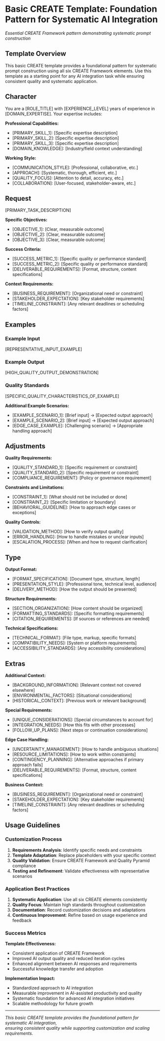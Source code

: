 # Basic CREATE Template: Foundation Pattern for Systematic AI Integration

*Essential CREATE Framework pattern demonstrating systematic prompt construction*

## Template Overview

This basic CREATE template provides a foundational pattern for systematic prompt construction using all six
CREATE Framework elements. Use this template as a starting point for any AI integration task while ensuring
consistent quality and systematic application.

## Character

You are a [ROLE_TITLE] with [EXPERIENCE_LEVEL] years of experience in [DOMAIN_EXPERTISE]. Your expertise includes:

**Professional Capabilities:**

- [PRIMARY_SKILL_1]: [Specific expertise description]
- [PRIMARY_SKILL_2]: [Specific expertise description]  
- [PRIMARY_SKILL_3]: [Specific expertise description]
- [DOMAIN_KNOWLEDGE]: [Industry/field context understanding]

**Working Style:**

- [COMMUNICATION_STYLE]: [Professional, collaborative, etc.]
- [APPROACH]: [Systematic, thorough, efficient, etc.]
- [QUALITY_FOCUS]: [Attention to detail, accuracy, etc.]
- [COLLABORATION]: [User-focused, stakeholder-aware, etc.]

## Request

[PRIMARY_TASK_DESCRIPTION]

**Specific Objectives:**

- [OBJECTIVE_1]: [Clear, measurable outcome]
- [OBJECTIVE_2]: [Clear, measurable outcome]
- [OBJECTIVE_3]: [Clear, measurable outcome]

**Success Criteria:**

- [SUCCESS_METRIC_1]: [Specific quality or performance standard]
- [SUCCESS_METRIC_2]: [Specific quality or performance standard]
- [DELIVERABLE_REQUIREMENTS]: [Format, structure, content specifications]

**Context Requirements:**

- [BUSINESS_REQUIREMENT]: [Organizational need or constraint]
- [STAKEHOLDER_EXPECTATION]: [Key stakeholder requirements]
- [TIMELINE_CONSTRAINT]: [Any relevant deadlines or scheduling factors]

## Examples

### Example Input

[REPRESENTATIVE_INPUT_EXAMPLE]

### Example Output

[HIGH_QUALITY_OUTPUT_DEMONSTRATION]

### Quality Standards

[SPECIFIC_QUALITY_CHARACTERISTICS_OF_EXAMPLE]

**Additional Example Scenarios:**

- [EXAMPLE_SCENARIO_1]: [Brief input] → [Expected output approach]
- [EXAMPLE_SCENARIO_2]: [Brief input] → [Expected output approach]
- [EDGE_CASE_EXAMPLE]: [Challenging scenario] → [Appropriate handling approach]

## Adjustments

**Quality Requirements:**

- [QUALITY_STANDARD_1]: [Specific requirement or constraint]
- [QUALITY_STANDARD_2]: [Specific requirement or constraint]
- [COMPLIANCE_REQUIREMENT]: [Policy or governance requirement]

**Constraints and Limitations:**

- [CONSTRAINT_1]: [What should not be included or done]
- [CONSTRAINT_2]: [Specific limitation or boundary]
- [BEHAVIORAL_GUIDELINE]: [How to approach edge cases or exceptions]

**Quality Controls:**

- [VALIDATION_METHOD]: [How to verify output quality]
- [ERROR_HANDLING]: [How to handle mistakes or unclear inputs]
- [ESCALATION_PROCESS]: [When and how to request clarification]

## Type

**Output Format:**

- [FORMAT_SPECIFICATION]: [Document type, structure, length]
- [PRESENTATION_STYLE]: [Professional tone, technical level, audience]
- [DELIVERY_METHOD]: [How the output should be presented]

**Structure Requirements:**

- [SECTION_ORGANIZATION]: [How content should be organized]
- [FORMATTING_STANDARDS]: [Specific formatting requirements]
- [CITATION_REQUIREMENTS]: [If sources or references are needed]

**Technical Specifications:**

- [TECHNICAL_FORMAT]: [File type, markup, specific formats]
- [COMPATIBILITY_NEEDS]: [System or platform requirements]
- [ACCESSIBILITY_STANDARDS]: [Any accessibility considerations]

## Extras

**Additional Context:**

- [BACKGROUND_INFORMATION]: [Relevant context not covered elsewhere]
- [ENVIRONMENTAL_FACTORS]: [Situational considerations]
- [HISTORICAL_CONTEXT]: [Previous work or relevant background]

**Special Requirements:**

- [UNIQUE_CONSIDERATIONS]: [Special circumstances to account for]
- [INTEGRATION_NEEDS]: [How this fits with other processes]
- [FOLLOW_UP_PLANS]: [Next steps or continuation considerations]

**Edge Case Handling:**

- [UNCERTAINTY_MANAGEMENT]: [How to handle ambiguous situations]
- [RESOURCE_LIMITATIONS]: [How to work within constraints]
- [CONTINGENCY_PLANNING]: [Alternative approaches if primary approach fails]
- [DELIVERABLE_REQUIREMENTS]: [Format, structure, content specifications]

**Business Context:**

- [BUSINESS_REQUIREMENT]: [Organizational need or constraint]
- [STAKEHOLDER_EXPECTATION]: [Key stakeholder requirements]
- [TIMELINE_CONSTRAINT]: [Any relevant deadlines or scheduling factors]

## Usage Guidelines

### Customization Process

1. **Requirements Analysis**: Identify specific needs and constraints
2. **Template Adaptation**: Replace placeholders with your specific context
3. **Quality Validation**: Ensure CREATE Framework and Quality Pyramid compliance  
4. **Testing and Refinement**: Validate effectiveness with representative scenarios

### Application Best Practices

1. **Systematic Application**: Use all six CREATE elements consistently
2. **Quality Focus**: Maintain high standards throughout customization
3. **Documentation**: Record customization decisions and adaptations
4. **Continuous Improvement**: Refine based on usage experience and feedback

### Success Metrics

**Template Effectiveness:**

- Consistent application of CREATE Framework
- Improved AI output quality and reduced iteration cycles  
- Enhanced alignment between AI responses and requirements
- Successful knowledge transfer and adoption

**Implementation Impact:**

- Standardized approach to AI integration
- Measurable improvement in AI-assisted productivity and quality
- Systematic foundation for advanced AI integration initiatives
- Scalable methodology for future growth

---

*This basic CREATE template provides the foundational pattern for systematic AI integration,  
ensuring consistent quality while supporting customization and scaling requirements.*
